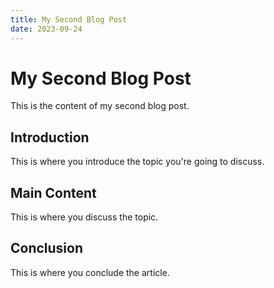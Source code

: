 ```yaml
---
title: My Second Blog Post
date: 2023-09-24
---
```


# My Second Blog Post

This is the content of my second blog post.

## Introduction

This is where you introduce the topic you're going to discuss.

## Main Content

This is where you discuss the topic.

## Conclusion

This is where you conclude the article.
